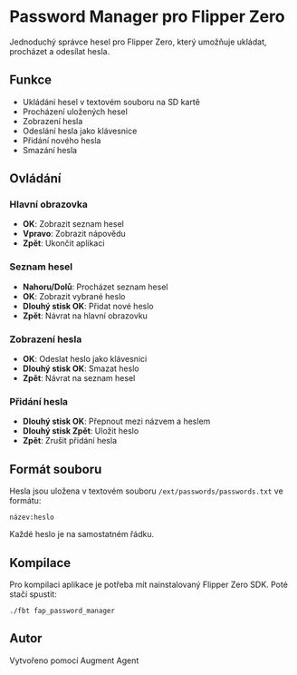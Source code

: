 # Password Manager pro Flipper Zero

Jednoduchý správce hesel pro Flipper Zero, který umožňuje ukládat, procházet a odesílat hesla.

## Funkce

- Ukládání hesel v textovém souboru na SD kartě
- Procházení uložených hesel
- Zobrazení hesla
- Odeslání hesla jako klávesnice
- Přidání nového hesla
- Smazání hesla

## Ovládání

### Hlavní obrazovka
- **OK**: Zobrazit seznam hesel
- **Vpravo**: Zobrazit nápovědu
- **Zpět**: Ukončit aplikaci

### Seznam hesel
- **Nahoru/Dolů**: Procházet seznam hesel
- **OK**: Zobrazit vybrané heslo
- **Dlouhý stisk OK**: Přidat nové heslo
- **Zpět**: Návrat na hlavní obrazovku

### Zobrazení hesla
- **OK**: Odeslat heslo jako klávesnici
- **Dlouhý stisk OK**: Smazat heslo
- **Zpět**: Návrat na seznam hesel

### Přidání hesla
- **Dlouhý stisk OK**: Přepnout mezi názvem a heslem
- **Dlouhý stisk Zpět**: Uložit heslo
- **Zpět**: Zrušit přidání hesla

## Formát souboru

Hesla jsou uložena v textovém souboru `/ext/passwords/passwords.txt` ve formátu:

```
název:heslo
```

Každé heslo je na samostatném řádku.

## Kompilace

Pro kompilaci aplikace je potřeba mít nainstalovaný Flipper Zero SDK. Poté stačí spustit:

```
./fbt fap_password_manager
```

## Autor

Vytvořeno pomocí Augment Agent
